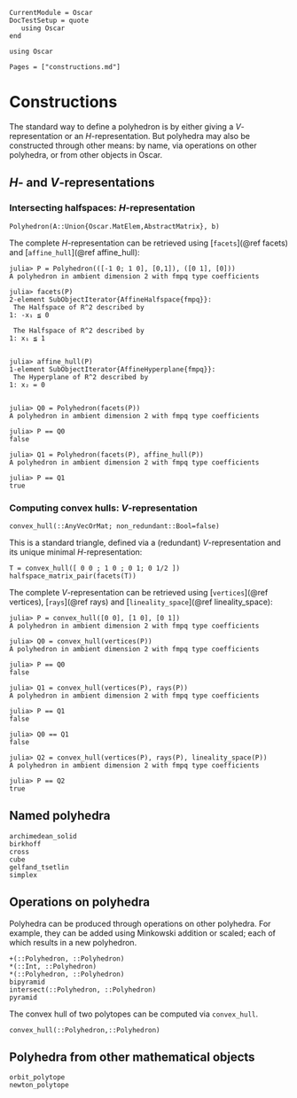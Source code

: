 ```@meta
CurrentModule = Oscar
DocTestSetup = quote
   using Oscar
end
```

```@setup oscar
using Oscar
```

```@contents
Pages = ["constructions.md"]
```

# Constructions

The standard way to define a polyhedron is by either giving a
$V$-representation or an $H$-representation.  But polyhedra may also be
constructed through other means: by name, via operations on other polyhedra, or
from other objects in Oscar.

## $H$- and $V$-representations

### Intersecting halfspaces: $H$-representation

```@docs
Polyhedron(A::Union{Oscar.MatElem,AbstractMatrix}, b)
```

The complete $H$-representation can be retrieved using [`facets`](@ref facets)
and [`affine_hull`](@ref affine_hull):
```jldoctest
julia> P = Polyhedron(([-1 0; 1 0], [0,1]), ([0 1], [0]))
A polyhedron in ambient dimension 2 with fmpq type coefficients

julia> facets(P)
2-element SubObjectIterator{AffineHalfspace{fmpq}}:
 The Halfspace of R^2 described by
1: -x₁ ≦ 0

 The Halfspace of R^2 described by
1: x₁ ≦ 1


julia> affine_hull(P)
1-element SubObjectIterator{AffineHyperplane{fmpq}}:
 The Hyperplane of R^2 described by
1: x₂ = 0


julia> Q0 = Polyhedron(facets(P))
A polyhedron in ambient dimension 2 with fmpq type coefficients

julia> P == Q0
false

julia> Q1 = Polyhedron(facets(P), affine_hull(P))
A polyhedron in ambient dimension 2 with fmpq type coefficients

julia> P == Q1
true
```

### Computing convex hulls: $V$-representation

```@docs
convex_hull(::AnyVecOrMat; non_redundant::Bool=false)
```

This is a standard triangle, defined via a (redundant) $V$-representation  and
its unique minimal $H$-representation:

```@repl oscar
T = convex_hull([ 0 0 ; 1 0 ; 0 1; 0 1/2 ])
halfspace_matrix_pair(facets(T))
```

The complete $V$-representation can be retrieved using [`vertices`](@ref
vertices), [`rays`](@ref rays) and [`lineality_space`](@ref lineality_space):

```jldoctest; filter = r"^polymake: +WARNING.*\n|^"
julia> P = convex_hull([0 0], [1 0], [0 1])
A polyhedron in ambient dimension 2 with fmpq type coefficients

julia> Q0 = convex_hull(vertices(P))
A polyhedron in ambient dimension 2 with fmpq type coefficients

julia> P == Q0
false

julia> Q1 = convex_hull(vertices(P), rays(P))
A polyhedron in ambient dimension 2 with fmpq type coefficients

julia> P == Q1
false

julia> Q0 == Q1
false

julia> Q2 = convex_hull(vertices(P), rays(P), lineality_space(P))
A polyhedron in ambient dimension 2 with fmpq type coefficients

julia> P == Q2
true
```

## Named polyhedra

```@docs
archimedean_solid
birkhoff
cross
cube
gelfand_tsetlin
simplex
```

## Operations on polyhedra
Polyhedra can be produced through operations on other polyhedra. For example,
they can be added using Minkowski addition or scaled; each of which results in
a new polyhedron.

```@docs
+(::Polyhedron, ::Polyhedron)
*(::Int, ::Polyhedron)
*(::Polyhedron, ::Polyhedron)
bipyramid
intersect(::Polyhedron, ::Polyhedron)
pyramid
```

The convex hull of two polytopes can be computed via `convex_hull`.
```@docs
convex_hull(::Polyhedron,::Polyhedron)
```

## Polyhedra from other mathematical objects


```@docs
orbit_polytope
newton_polytope
```
